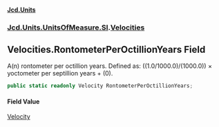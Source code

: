 #### [Jcd.Units](index.md 'index')
### [Jcd.Units.UnitsOfMeasure.SI](Jcd.Units.UnitsOfMeasure.SI.md 'Jcd.Units.UnitsOfMeasure.SI').[Velocities](Velocities.md 'Jcd.Units.UnitsOfMeasure.SI.Velocities')

## Velocities.RontometerPerOctillionYears Field

A(n) rontometer per octillion years. Defined as: ((1.0/1000.0)/(1000.0)) × yoctometer per septillion years + (0).

```csharp
public static readonly Velocity RontometerPerOctillionYears;
```

#### Field Value
[Velocity](Velocity.md 'Jcd.Units.UnitTypes.Velocity')
